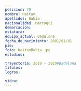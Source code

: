 ```yaml
---
posicion: 70
nombre: Haitam
apellidos: Babia
nacionalidad: Marroquí
demarcacion:
estatura:
equipo_actual: Badalona
fecha_de_nacimiento: 2001/01/01
pie:
foto: haitamBabia.jpg
estudios:

trayectoria: 2019 - 2020#Badalona
titulos:
logros:

video:
---
```

